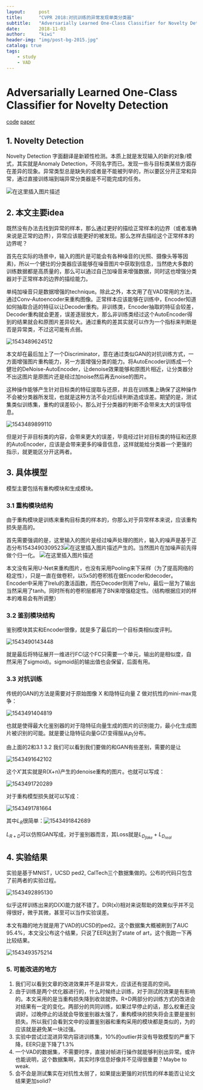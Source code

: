 ```yaml
---
layout:     post
title:      "CVPR 2018:对抗训练的异常发现单类分类器"
subtitle:   "Adversarially Learned One-Class Classifier for Novelty Detection"
date:       2018-11-03
author:     "kiwi"
header-img: "img/post-bg-2015.jpg"
catalog: true
tags:
    - study
    - VAD
---
```


# Adversarially Learned One-Class Classifier for Novelty Detection

[code](https://github.com/khalooei/ALOCC-CVPR2018) [paper](https://github.com/khalooei/ALOCC-CVPR2018/blob/master/cvpr18_paper_ALOCC.pdf)

## 1. Novelty Detection

Novelty Detection 字面翻译是新颖性检测。本质上就是发现输入的新的对象/模式，其实就是Anomaly Detection，不同名字而已。发现一些与目标类某些方面存在差异的现象。异常类型总是缺失的或者是不能被列举的，所以要区分开正常和异常，通过直接训练端到端异常分类器是不可能完成的任务。

![在这里插入图片描述](https://img-blog.csdnimg.cn/20181129204959331.png?x-oss-process=image/watermark,type_ZmFuZ3poZW5naGVpdGk,shadow_10,text_aHR0cHM6Ly9ibG9nLmNzZG4ubmV0L2tpd2lfRnVuZw==,size_16,color_FFFFFF,t_70)

## 2. 本文主要idea

既然没有办法去找到异常的样本，那么通过更好的描绘正常样本的边界（或者准确来说是正常的边界），异常应该能更好的被发现。那么怎样去描绘这个正常样本的边界呢？

首先在实际的场景中，输入的图片是可能会有各种噪音的(光照、摄像头等等因素)，所以一个健壮的分类器应该能够在噪音图片中获取到信息，当然绝大多数的训练数据都是高质量的，那么可以通过自己加噪音来增强数据，同时这也增强分类器对于正常样本的边界的描绘能力。

单纯加噪音只是数据增强的technique。除此之外，本文用了在VAD常用的方法，通过Conv-Autoencoder来重构图像。正常样本应该能够在训练中，Encoder知道如何抽取合适的特征以让Decoder重构。非训练类，Encoder抽取的特征会较差，Decoder重构就会更差，误差逐层放大，那么非训练类经过这个AutoEncoder得到的结果就会和原图片差异较大。通过重构的差其实就可以作为一个指标来判断是否是异常类，不过这可能有点弱。

![1543489624512](https://img-blog.csdnimg.cn/20181129205011446.png?x-oss-process=image/watermark,type_ZmFuZ3poZW5naGVpdGk,shadow_10,text_aHR0cHM6Ly9ibG9nLmNzZG4ubmV0L2tpd2lfRnVuZw==,size_16,color_FFFFFF,t_70)

本文却在最后加上了一个Discriminator，意在通过类似GAN的对抗训练方式，一方面增强图片重构能力，另一方面增强分类的能力。将AutoEncoder训练成一个健壮的DeNoise-AutoEncoder，让denoise效果能够和原图片相近，让分类器分不出这图片是原图片还是经过加noise然后再去noise的图片。

这种操作能够产生针对目标类的特征提取与还原，并且在训练集上确保了这种操作不会被分类器所发现，也就是这种方法不会对后续判断造成误差。期望的是，测试集类似训练集，重构的误差较小，那么对于分类器的判断不会带来太大的误导信息。

![1543489899110](https://img-blog.csdnimg.cn/20181129205022841.png?x-oss-process=image/watermark,type_ZmFuZ3poZW5naGVpdGk,shadow_10,text_aHR0cHM6Ly9ibG9nLmNzZG4ubmV0L2tpd2lfRnVuZw==,size_16,color_FFFFFF,t_70)

但是对于非目标类的内容，会带来更大的误差，毕竟经过针对目标类的特征和还原的AutoEncoder，应该是会带来更多的噪音信息，这样就能给分类器一个更强的指示，就更能区分开这两者。

## 3. 具体模型

模型主要包括有重构模块和生成模块。

### 3.1 重构模块结构

由于重构模块是训练来重构目标类的样本的，你那么对于异常样本来说，应该重构损失是高的。

首先需要强调的是，这里输入的图片是经过噪声处理的图片，输入的噪声是基于正态分布1543490309523![在这里插入图片描述](https://img-blog.csdnimg.cn/20181129205041664.png)产生的。当然图片在加噪声前先得做个归一化。
![在这里插入图片描述](https://img-blog.csdnimg.cn/20181129205111608.png?x-oss-process=image/watermark,type_ZmFuZ3poZW5naGVpdGk,shadow_10,text_aHR0cHM6Ly9ibG9nLmNzZG4ubmV0L2tpd2lfRnVuZw==,size_16,color_FFFFFF,t_70)

本文没有采用U-Net来重构图片，也没有采用Pooling来下采样（为了提高网络的稳定性），只是一直在做卷积，以5x5的卷积核在做Encoder和decoder。Encoder中采用了lrelu的激活函数，而在Decoder则用了relu，最后一层为了输出当然采用了tanh。同时所有的卷积层都用了BN来增强稳定性。（结构根据应对的样本的难易会有所调整）

###  3.2 鉴别模块结构

鉴别模块其实和Encoder很像，就是多了最后的一个目标类相似度评判。

![1543490143448](https://img-blog.csdnimg.cn/20181129205049532.png?x-oss-process=image/watermark,type_ZmFuZ3poZW5naGVpdGk,shadow_10,text_aHR0cHM6Ly9ibG9nLmNzZG4ubmV0L2tpd2lfRnVuZw==,size_16,color_FFFFFF,t_70)

就是最后将特征展开一维进行FC(这个FC只需要一个单元，输出的是相似度，自然采用了sigmoid)。sigmoid前的输出值也会保留，后面有用。

### 3.3 对抗训练

传统的GAN的方法是需要对于原始图像 X 和隐特征向量 Z 做对抗性的mini-max竞争：

![1543491404819](https://img-blog.csdnimg.cn/20181129205124268.png)

也就是使得最大化鉴别器的对于隐特征向量生成的图片的识别能力，最小化生成图片被识别的可能。就是要让隐特征向量G(Z)变得服从$p_t$分布。

由上面的2和3.1 3.2 我们可以看到我们要做的和GAN有些差别，需要的是让

![1543491642102](https://img-blog.csdnimg.cn/20181129205131962.png)

这个$X'$其实就是R(X+n)产生的denoise重构的图片。也就可以写成：

![1543491720289](https://img-blog.csdnimg.cn/20181129205151900.png)

对于重构模型损失就可以写成：

![1543491781664](https://img-blog.csdnimg.cn/20181129205210256.png)

其中$L_R$很简单：![1543491842689](https://img-blog.csdnimg.cn/20181129205217385.png)

$L_{R+D}$可以仿照GAN写成，对于鉴别器而言，其Loss就是$L_{D_{fake}}+L_{D_{real}}$

## 4. 实验结果

实验是基于MNIST，UCSD ped2, CalTech三个数据集做的。公布的代码只包含了前两者的实验过程。

![1543492895130](https://img-blog.csdnimg.cn/20181129205232240.png?x-oss-process=image/watermark,type_ZmFuZ3poZW5naGVpdGk,shadow_10,text_aHR0cHM6Ly9ibG9nLmNzZG4ubmV0L2tpd2lfRnVuZw==,size_16,color_FFFFFF,t_70)

似乎这样训练出来的D(X)能力就不错了。D(R(x))相对来说帮助的效果似乎并不见得很好，微乎其微，甚至可以当作实验误差。

本文有趣的地方就是用了VAD的UCSD的ped2。这个数据集大概被刷到了AUC 95.4%，本文没公布这个结果，只说了EER达到了state of art，这个我跑一下再比较结果。

![1543493575214](https://img-blog.csdnimg.cn/20181129205242914.png?x-oss-process=image/watermark,type_ZmFuZ3poZW5naGVpdGk,shadow_10,text_aHR0cHM6Ly9ibG9nLmNzZG4ubmV0L2tpd2lfRnVuZw==,size_16,color_FFFFFF,t_70)

### 5. 可能改进的地方

1. 我们可以看到文章的改进效果并不是非常大，应该还有提高的空间。
2. 由于训练是两个优化器进行的，什么时候终止训练，对于测试的效果是有影响的。本文采用的是当重构损失降到收敛就停。R+D两部分的训练方式的改进会对结果有一定的变化。两部分的共同训练，如果过早停止的话，那么权重还没调好。过晚停止的话就会导致鉴别器太强了，重构模块的损失将会主要是鉴别损失。所以我们会看到文中的设置鉴别器和重构采用的模块都是类似的，为的应该就是避免某一块过强。
3. 实验中尝试过混进异常内容进训练集，10%的outlier并没有导致模型的严重下降，EER只是下降了1.3%
4. 一个VAD的数据集，不需要时序，直接对帧进行操作就能够判别出异常。或许也能说明，这个数据集啊，其实时序信息好像并不见得很重要？Maybe to weak.
5. 会不会是测试集实在对抗性太弱了，如果提出更强的对抗性的样本能否让论文结果更加solid?
